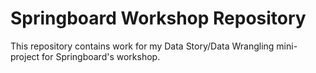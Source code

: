 # Springboard Workshop Repository

This repository contains work for my Data Story/Data Wrangling mini-project for Springboard's workshop.